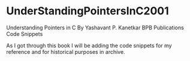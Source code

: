 # UnderStandingPointersInC2001
Understanding Pointers in C By Yashavant P.  Kanetkar BPB Publications Code Snippets

As I got through this book I will be adding the code snippets for my reference and
for historical purposes in archive.


